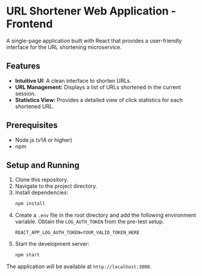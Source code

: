 # URL Shortener Web Application - Frontend

A single-page application built with React that provides a user-friendly interface for the URL shortening microservice.

## Features

- **Intuitive UI:** A clean interface to shorten URLs.
- **URL Management:** Displays a list of URLs shortened in the current session.
- **Statistics View:** Provides a detailed view of click statistics for each shortened URL.

## Prerequisites

- Node.js (v14 or higher)
- npm

## Setup and Running

1.  Clone this repository.
2.  Navigate to the project directory.
3.  Install dependencies:
    ```bash
    npm install
    ```
4.  Create a `.env` file in the root directory and add the following environment variable. Obtain the `LOG_AUTH_TOKEN` from the pre-test setup.
    ```
    REACT_APP_LOG_AUTH_TOKEN=YOUR_VALID_TOKEN_HERE
    ```
5.  Start the development server:
    ```bash
    npm start
    ```

The application will be available at `http://localhost:3000`.